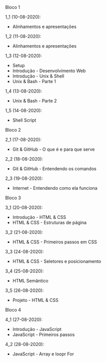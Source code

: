 Bloco 1

1_1 (10-08-2020):
- Alinhamentos e apresentações

1_2 (11-08-2020):
- Alinhamentos e apresentações

1_3 (12-08-2020):
- Setup
- Introdução - Desenvolvimento Web
- Introdução - Unix & Shell
- Unix & Bash - Parte 1

1_4 (13-08-2020):
- Unix & Bash - Parte 2

1_5 (14-08-2020):
- Shell Script

Bloco 2

2_1 (17-08-2020):
- Git & GitHub - O que é e para que serve

2_2 (18-08-2020):
- Git & GitHub - Entendendo os comandos

2_3 (19-08-2020):
- Internet - Entendendo como ela funciona

Bloco 3

3_1 (20-08-2020):
- Introdução - HTML & CSS
- HTML & CSS - Estruturas de página

3_2 (21-08-2020):
- HTML & CSS - Primeiros passos em CSS

3_3 (24-08-2020):
- HTML & CSS - Seletores e posicionamento

3_4 (25-08-2020):
- HTML Semântico

3_5 (26-08-2020):
- Projeto - HTML & CSS

Bloco 4

4_1 (27-08-2020):
- Introdução - JavaScript
- JavaScript - Primeiros passos

4_2 (28-08-2020):
- JavaScript - Array e loopr For
